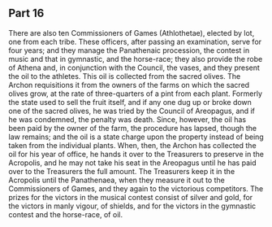 ## Part 16

There are also ten Commissioners of Games (Athlothetae), elected by lot, one from each tribe.
These officers, after passing an examination, serve for four years; and they manage the Panathenaic procession, the contest in music and that in gymnastic, and the horse-race; they also provide the robe of Athena and, in conjunction with the Council, the vases, and they present the oil to the athletes.
This oil is collected from the sacred olives.
The Archon requisitions it from the owners of the farms on which the sacred olives grow, at the rate of three-quarters of a pint from each plant.
Formerly the state used to sell the fruit itself, and if any one dug up or broke down one of the sacred olives, he was tried by the Council of Areopagus, and if he was condemned, the penalty was death.
Since, however, the oil has been paid by the owner of the farm, the procedure has lapsed, though the law remains; and the oil is a state charge upon the property instead of being taken from the individual plants.
When, then, the Archon has collected the oil for his year of office, he hands it over to the Treasurers to preserve in the Acropolis, and he may not take his seat in the Areopagus until he has paid over to the Treasurers the full amount.
The Treasurers keep it in the Acropolis until the Panathenaea, when they measure it out to the Commissioners of Games, and they again to the victorious competitors.
The prizes for the victors in the musical contest consist of silver and gold, for the victors in manly vigour, of shields, and for the victors in the gymnastic contest and the horse-race, of oil.

